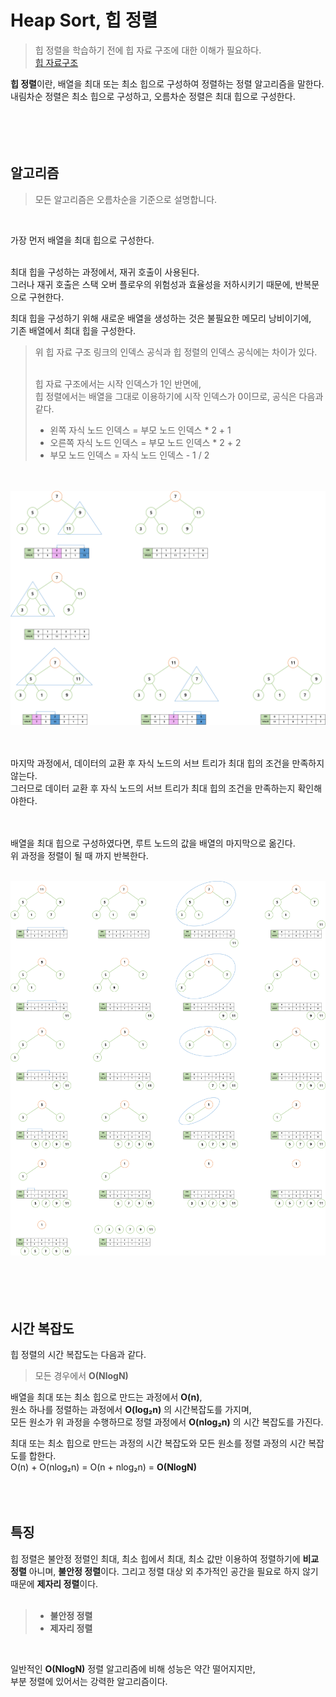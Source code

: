 # Heap Sort, 힙 정렬

> 힙 정렬을 학습하기 전에 힙 자료 구조에 대한 이해가 필요하다.   
> <a href="https://github.com/jeongwon201/data-structure/blob/main/src/main/java/com/datastructure/heap/Heap.md">힙 자료구조</a>

**힙 정렬**이란, 배열을 최대 또는 최소 힙으로 구성하여 정렬하는 정렬 알고리즘을 말한다.   
내림차순 정렬은 최소 힙으로 구성하고, 오름차순 정렬은 최대 힙으로 구성한다.   
<br />
<br />
<br />
<br />

## 알고리즘
> 모든 알고리즘은 오름차순을 기준으로 설명합니다.

<br />

가장 먼저 배열을 최대 힙으로 구성한다.   
<br />

최대 힙을 구성하는 과정에서, 재귀 호출이 사용된다.   
그러나 재귀 호출은 스택 오버 플로우의 위험성과 효율성을 저하시키기 때문에, 반복문으로 구현한다.
<br />

최대 힙을 구성하기 위해 새로운 배열을 생성하는 것은 불필요한 메모리 낭비이기에,   
기존 배열에서 최대 힙을 구성한다.
> 위 힙 자료 구조 링크의 인덱스 공식과 힙 정렬의 인덱스 공식에는 차이가 있다.   
> <br />
> 
> 힙 자료 구조에서는 시작 인덱스가 1인 반면에,   
> 힙 정렬에서는 배열을 그대로 이용하기에 시작 인덱스가 0이므로, 공식은 다음과 같다.
> <br />
> 
> - 왼쪽 자식 노드 인덱스 = 부모 노드 인덱스 * 2 + 1
> - 오른쪽 자식 노드 인덱스 = 부모 노드 인덱스 * 2 + 2
> - 부모 노드 인덱스 = 자식 노드 인덱스 - 1 / 2

<br />
<br />

<div align="center">
    <img src="img/img.png" width="1000px" />
    <br />
</div>
<br />
<br />

마지막 과정에서, 데이터의 교환 후 자식 노드의 서브 트리가 최대 힙의 조건을 만족하지 않는다.   
그러므로 데이터 교환 후 자식 노드의 서브 트리가 최대 힙의 조건을 만족하는지 확인해야한다.   
<br />
<br />

배열을 최대 힙으로 구성하였다면, 루트 노드의 값을 배열의 마지막으로 옮긴다.   
위 과정을 정렬이 될 때 까지 반복한다.   
<br />

<div align="center">
    <img src="img/img_1.png" width="1000px" />
    <br />
</div>
<br />
<br />
<br />
<br />

## 시간 복잡도
힙 정렬의 시간 복잡도는 다음과 같다.
> 모든 경우에서 **O(NlogN)**

배열을 최대 또는 최소 힙으로 만드는 과정에서 **O(n)**,   
원소 하나를 정렬하는 과정에서 **O(log₂n)** 의 시간복잡도를 가지며,   
모든 원소가 위 과정을 수행하므로 정렬 과정에서 **O(nlog₂n)** 의 시간 복잡도를 가진다.
<br />

최대 또는 최소 힙으로 만드는 과정의 시간 복잡도와 모든 원소를 정렬 과정의 시간 복잡도를 합한다.   
O(n) + O(nlog₂n) = O(n + nlog₂n) = **O(NlogN)**
<br />
<br />
<br />
<br />

## 특징
힙 정렬은 불안정 정렬인 최대, 최소 힙에서 최대, 최소 값만 이용하여 정렬하기에 **비교 정렬** 아니며, **불안정 정렬**이다.
그리고 정렬 대상 외 추가적인 공간을 필요로 하지 않기 때문에 **제자리 정렬**이다.   
<br />

> - **불안정 정렬**
> - **제자리 정렬**
<br />
 
일반적인 **O(NlogN)** 정렬 알고리즘에 비해 성능은 약간 떨어지지만,   
부분 정렬에 있어서는 강력한 알고리즘이다.